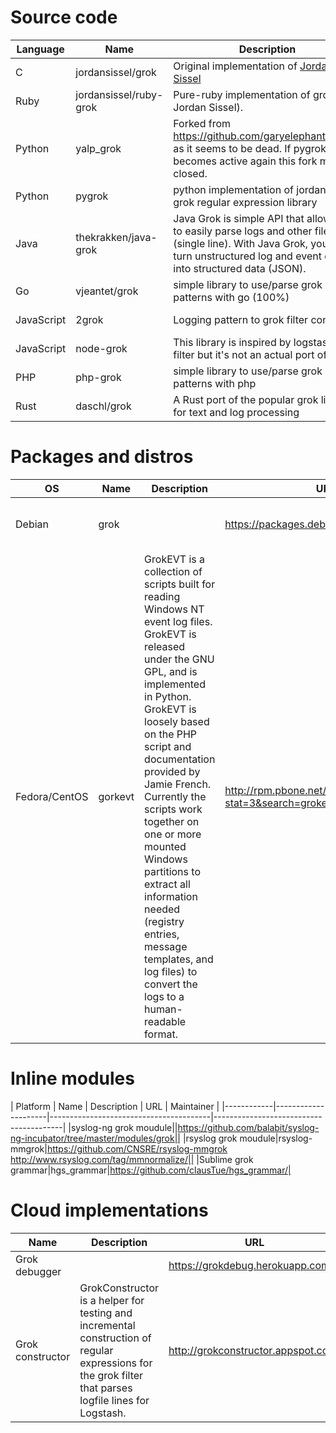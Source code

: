 # Source code

| Language   | Name                | Description                            | URL                                    |
|------------|---------------------|----------------------------------------|----------------------------------------|
| C | jordansissel/grok |Original implementation of [Jordan Sissel](http://www.semicomplete.com/about/)|https://github.com/jordansissel/grok https://code.google.com/archive/p/semicomplete/wikis/Grok.wiki|
|Ruby| jordansissel/ruby-grok |Pure-ruby implementation of grok (also Jordan Sissel). | https://github.com/jordansissel/ruby-grok|
|Python      | yalp_grok | Forked from https://github.com/garyelephant/pygrok as it seems to be dead. If pygrok becomes active again this fork may be closed. |https://pypi.python.org/pypi/yalp_grok|
|Python      | pygrok|python implementation of jordansissel's grok regular expression library    |https://github.com/garyelephant/pygrok|
|Java |thekrakken/java-grok|Java Grok is simple API that allows you to easily parse logs and other files (single line). With Java Grok, you can turn unstructured log and event data into structured data (JSON).|http://grok.nflabs.com/ http://grok.nflabs.com/|
|Go|vjeantet/grok|simple library to use/parse grok patterns with go (100%)|https://github.com/vjeantet/grok|
|JavaScript|2grok|Logging pattern to grok filter converter|https://www.npmjs.com/package/2grok https://github.com/2grok/2grok|
|JavaScript|node-grok|This library is inspired by logstash grok filter but it's not an actual port of it. |https://github.com/Beh01der/node-grok https://memz.co/parsing-log-files-node-js-regex-grok/|
|PHP|php-grok|simple library to use/parse grok patterns with php|https://github.com/kos4live/php-grok|
|Rust|daschl/grok|A Rust port of the popular grok library for text and log processing|https://github.com/daschl/grok|

# Packages and distros

| OS      | Name                | Description                            | URL                                    | Maintainer |
|---------|---------------------|----------------------------------------|----------------------------------------|------------|
| Debian  | grok|     | https://packages.debian.org/sid/main/grok | [Stig Sandbeck Mathisen ](mailto:ssm@debian.org) [(KK page)](https://qa.debian.org/developer.php?login=ssm%40debian.org) |
|Fedora/CentOS| gorkevt|GrokEVT is a collection of scripts built for reading Windows NT event log files. GrokEVT is released under the GNU GPL, and is implemented in Python. GrokEVT is loosely based on the PHP script and documentation provided by Jamie French. Currently the scripts work together on one or more mounted Windows partitions to extract all information needed (registry entries, message templates, and log files) to convert the logs to a human-readable format. |http://rpm.pbone.net/index.php3?stat=3&search=grokevt&srodzaj=3|[Lawrence R_ Rogers (lrr_cert_org)](http://rpm.pbone.net/index.php3/stat/15/pakman/7781/com/Lawrence%20R_%20Rogers%20(lrr_cert_org).html)|

# Inline modules

| Platform      | Name                | Description                            | URL                                    | Maintainer |
|------------|---------------------|----------------------------------------|----------------------------------------|
|syslog-ng grok moudule||https://github.com/balabit/syslog-ng-incubator/tree/master/modules/grok||
|rsyslog grok moudule|rsyslog-mmgrok|https://github.com/CNSRE/rsyslog-mmgrok http://www.rsyslog.com/tag/mmnormalize/||
|Sublime grok grammar|hgs_grammar|https://github.com/clausTue/hgs_grammar/|

# Cloud implementations

| Name                | Description                            | URL                                    |
|---------------------|----------------------------------------|----------------------------------------|
|Grok debugger||https://grokdebug.herokuapp.com/|
|Grok constructor|GrokConstructor is a helper for testing and incremental construction of regular expressions for the grok filter that parses logfile lines for Logstash.|http://grokconstructor.appspot.com/|
